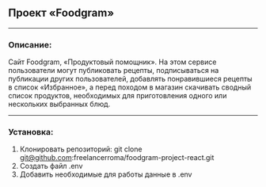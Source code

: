 ## Проект «Foodgram»
***
### Описание:
Cайт Foodgram, «Продуктовый помощник». На этом сервисе пользователи могут публиковать рецепты, подписываться на публикации других пользователей, добавлять понравившиеся рецепты в список «Избранное», а перед походом в магазин скачивать сводный список продуктов, необходимых для приготовления одного или нескольких выбранных блюд.
***
### Установка:

1. Клонировать репозиторий: git clone git@github.com:freelancerroma/foodgram-project-react.git
2. Создать файл .env
3. Добавить необходимые для работы данные в .env
